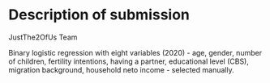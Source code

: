# Description of submission

JustThe2OfUs Team

Binary logistic regression with eight variables (2020) - age, gender, number of children, fertility intentions, having a partner, educational level (CBS), migration background, household neto income - selected manually. 
